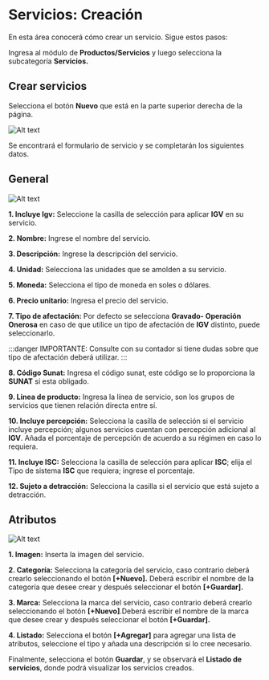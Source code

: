 # Servicios: Creación
En esta área conocerá cómo crear un servicio. Sigue estos pasos:

Ingresa al módulo de **Productos/Servicios** y luego selecciona la subcategoría **Servicios.**

## Crear servicios
Selecciona el botón **Nuevo** que está en la parte superior derecha de la página.

![Alt text](img/Servicios-creacion_01.jpg)

Se encontrará el formulario de servicio y se completarán los siguientes datos.

## General

![Alt text](img/Servicios-creacion_02.jpg)


  **1.  Incluye Igv:** Seleccione la casilla de selección para aplicar **IGV** en su servicio.

  **2.  Nombre:** Ingrese el nombre del servicio.

  **3.  Descripción:**  Ingrese la descripción del servicio.

  **4.  Unidad:** Selecciona las unidades que se amolden a su servicio.

  **5.  Moneda:** Selecciona el tipo de moneda en soles o dólares.

  **6.  Precio unitario:** Ingresa el precio del servicio.

  **7.  Tipo de afectación:** Por defecto se selecciona **Gravado- Operación Onerosa** en caso de que utilice un tipo de afectación de **IGV** distinto, puede seleccionarlo.

:::danger IMPORTANTE:
Consulte con su contador si tiene dudas sobre que tipo de afectación deberá utilizar.
:::

**8.  Código Sunat:** Ingresa el código sunat, este código se lo proporciona la **SUNAT** si esta obligado.

**9.  Linea de producto:** Ingresa la línea de servicio, son los grupos de servicios que tienen relación directa entre sí. 

**10. Incluye percepción:** Selecciona la casilla de selección si el servicio incluye percepción; algunos servicios cuentan con percepción adicional al **IGV**. Añada el porcentaje de percepción de acuerdo a su régimen en caso lo requiera.

**11. Incluye ISC:** Selecciona la casilla de selección para aplicar **ISC**; elija el Tipo de sistema **ISC** que requiera; ingrese el porcentaje.

**12. Sujeto a detracción:** Selecciona la casilla si el servicio que está sujeto a detracción.

## Atributos

![Alt text](img/Servicios-creacion_02.jpg)

**1.  Imagen:** Inserta la imagen del servicio.

**2.  Categoría:** Selecciona la categoría del servicio, caso contrario deberá crearlo seleccionando el botón **[+Nuevo].** Deberá escribir el nombre de la categoría que desee crear y después seleccionar el botón  **[+Guardar].**

**3.  Marca:** Selecciona la marca del servicio, caso contrario deberá crearlo seleccionando el botón **[+Nuevo]**.Deberá escribir el nombre de la marca que desee crear y después seleccionar el botón  **[+Guardar].**

**4.  Listado:** Selecciona el botón **[+Agregar]** para agregar una lista de atributos, seleccione el tipo y añada una descripción si lo cree necesario.

Finalmente, selecciona el botón **Guardar**, y se observará el **Listado de servicios**, donde podrá visualizar los servicios creados.
